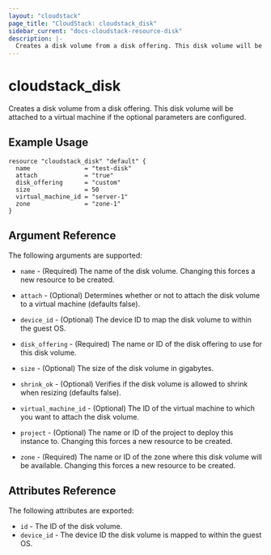 ```yaml
---
layout: "cloudstack"
page_title: "CloudStack: cloudstack_disk"
sidebar_current: "docs-cloudstack-resource-disk"
description: |-
  Creates a disk volume from a disk offering. This disk volume will be attached to a virtual machine if the optional parameters are configured.
---
```


# cloudstack_disk

Creates a disk volume from a disk offering. This disk volume will be attached to
a virtual machine if the optional parameters are configured.

## Example Usage

```hcl
resource "cloudstack_disk" "default" {
  name               = "test-disk"
  attach             = "true"
  disk_offering      = "custom"
  size               = 50
  virtual_machine_id = "server-1"
  zone               = "zone-1"
}
```

## Argument Reference

The following arguments are supported:

* `name` - (Required) The name of the disk volume. Changing this forces a new
    resource to be created.

* `attach` - (Optional) Determines whether or not to attach the disk volume to a
    virtual machine (defaults false).

* `device_id` - (Optional) The device ID to map the disk volume to within the guest OS.

* `disk_offering` - (Required) The name or ID of the disk offering to use for
    this disk volume.

* `size` - (Optional) The size of the disk volume in gigabytes.

* `shrink_ok` - (Optional) Verifies if the disk volume is allowed to shrink when
    resizing (defaults false).

* `virtual_machine_id` - (Optional) The ID of the virtual machine to which you want
    to attach the disk volume.

* `project` - (Optional) The name or ID of the project to deploy this
    instance to. Changing this forces a new resource to be created.

* `zone` - (Required) The name or ID of the zone where this disk volume will be available.
    Changing this forces a new resource to be created.

## Attributes Reference

The following attributes are exported:

* `id` - The ID of the disk volume.
* `device_id` - The device ID the disk volume is mapped to within the guest OS.
